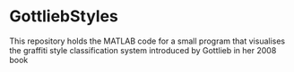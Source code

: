 # GottliebStyles
This repository holds the MATLAB code for a small program that visualises the graffiti style classification system introduced by Gottlieb in her 2008 book
